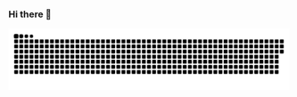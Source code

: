 ### Hi there 👋

<picture>
  <source media="(prefers-color-scheme: light)" srcset="https://raw.githubusercontent.com/GuoKeMPF/GuoKeMPF/snake/github-snake.svg" alt="github commit" />
  <source media="(prefers-color-scheme: dark)" srcset="https://raw.githubusercontent.com/GuoKeMPF/GuoKeMPF/snake/github-snake-dark.svg" alt="github commit" />
  <img alt="github commit" src="https://raw.githubusercontent.com/GuoKeMPF/GuoKeMPF/snake/github-snake.svg" />
</picture>
